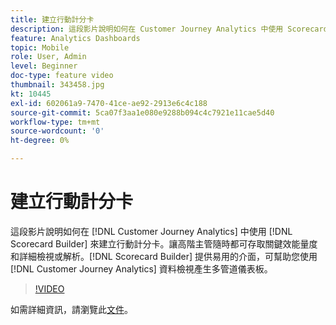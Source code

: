 ```yaml
---
title: 建立行動計分卡
description: 這段影片說明如何在 Customer Journey Analytics 中使用 Scorecard Builder 來建立行動計分卡。讓高階主管隨時都可存取關鍵效能量度和詳細檢視或解析。Scorecard Builder 提供易用的介面，可幫助您使用 Customer Journey Analytics 資料檢視產生多管道儀表板。
feature: Analytics Dashboards
topic: Mobile
role: User, Admin
level: Beginner
doc-type: feature video
thumbnail: 343458.jpg
kt: 10445
exl-id: 602061a9-7470-41ce-ae92-2913e6c4c188
source-git-commit: 5ca07f3aa1e080e9288b094c4c7921e11cae5d40
workflow-type: tm+mt
source-wordcount: '0'
ht-degree: 0%

---
```


# 建立行動計分卡

這段影片說明如何在 [!DNL Customer Journey Analytics] 中使用 [!DNL Scorecard Builder] 來建立行動計分卡。讓高階主管隨時都可存取關鍵效能量度和詳細檢視或解析。[!DNL Scorecard Builder] 提供易用的介面，可幫助您使用 [!DNL Customer Journey Analytics] 資料檢視產生多管道儀表板。

>[!VIDEO](https://video.tv.adobe.com/v/343458/?quality=12&learn=on)

如需詳細資訊，請瀏覽此[文件](https://experienceleague.adobe.com/docs/analytics-platform/using/cja-dashboards/create-scorecard.html)。